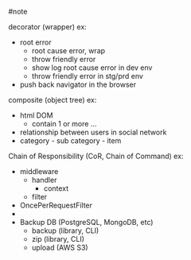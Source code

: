 #note

decorator (wrapper)
ex: 
- root error
  - root cause error, wrap
  - throw friendly error
  - show log root cause error in dev env
  - throw friendly error in stg/prd env
- push back navigator in the browser

composite (object tree)
ex:
- html DOM
  - contain 1 or more ...
- relationship between users in social network
- category - sub category - item 

Chain of Responsibility (CoR, Chain of Command)
ex:

- middleware
  - handler
    - context
  - filter
- OncePerRequestFilter
- 
- Backup DB (PostgreSQL, MongoDB, etc)
  - backup (library, CLI)
  - zip (library, CLI)
  - upload (AWS S3)